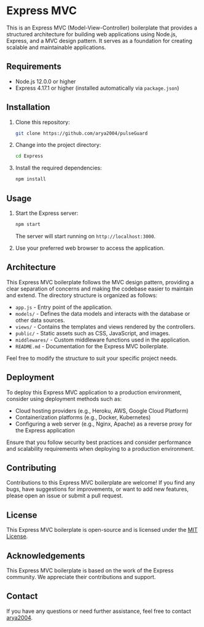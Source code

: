# Express MVC

This is an Express MVC (Model-View-Controller) boilerplate that provides a structured architecture for building web applications using Node.js, Express, and a MVC design pattern. It serves as a foundation for creating scalable and maintainable applications.

## Requirements

- Node.js 12.0.0 or higher
- Express 4.17.1 or higher (installed automatically via `package.json`)

## Installation

1. Clone this repository:

   ```bash
   git clone https://github.com/arya2004/pulseGuard
   ```

2. Change into the project directory:

   ```bash
   cd Express
   ```

3. Install the required dependencies:

   ```bash
   npm install
   ```

## Usage

1. Start the Express server:

   ```bash
   npm start
   ```

   The server will start running on `http://localhost:3000`.

2. Use your preferred web browser to access the application.

## Architecture

This Express MVC boilerplate follows the MVC design pattern, providing a clear separation of concerns and making the codebase easier to maintain and extend. The directory structure is organized as follows:

- `app.js` - Entry point of the application.
- `models/` - Defines the data models and interacts with the database or other data sources.
- `views/` - Contains the templates and views rendered by the controllers.
- `public/` - Static assets such as CSS, JavaScript, and images.
- `middlewares/` - Custom middleware functions used in the application.
- `README.md` - Documentation for the Express MVC boilerplate.

Feel free to modify the structure to suit your specific project needs.


## Deployment

To deploy this Express MVC application to a production environment, consider using deployment methods such as:

- Cloud hosting providers (e.g., Heroku, AWS, Google Cloud Platform)
- Containerization platforms (e.g., Docker, Kubernetes)
- Configuring a web server (e.g., Nginx, Apache) as a reverse proxy for the Express application

Ensure that you follow security best practices and consider performance and scalability requirements when deploying to a production environment.

## Contributing

Contributions to this Express MVC boilerplate are welcome! If you find any bugs, have suggestions for improvements, or want to add new features, please open an issue or submit a pull request.

## License

This Express MVC boilerplate is open-source and is licensed under the [MIT License](LICENSE).

## Acknowledgements

This Express MVC boilerplate is based on the work of the Express community. We appreciate their contributions and support.

## Contact

If you have any questions or need further assistance, feel free to contact [arya2004](mailto:arya.pathak2004@gmail.com).